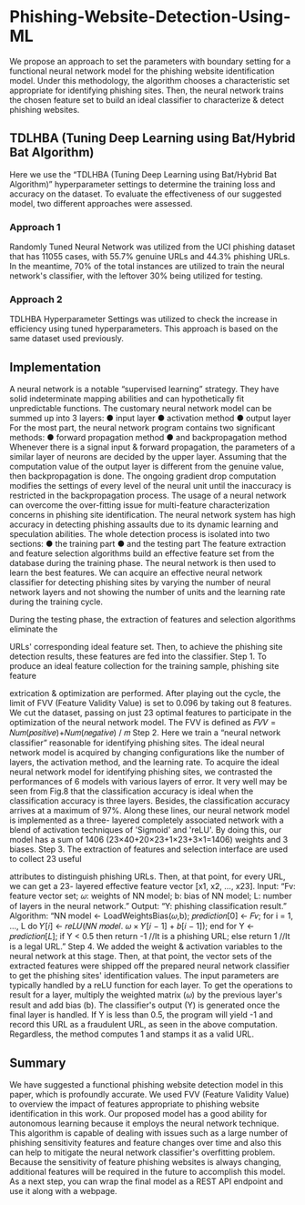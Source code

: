 # Phishing-Website-Detection-Using-ML
We propose an approach to set the parameters with boundary setting  for a functional neural network model for the phishing website identification model. Under  this methodology, the algorithm chooses a characteristic set appropriate for identifying  phishing sites. Then, the neural network trains the chosen feature set to build an ideal  classifier to characterize &amp; detect phishing websites.

## TDLHBA (Tuning Deep Learning using Bat/Hybrid Bat Algorithm)
Here we use the “TDLHBA (Tuning Deep Learning using Bat/Hybrid Bat Algorithm)” hyperparameter settings to determine the training loss and accuracy on the dataset.
To evaluate the effectiveness of our suggested model, two different approaches were assessed. 

### Approach 1 
Randomly Tuned Neural Network was utilized from the UCI phishing dataset  that has 11055 cases, with 55.7% genuine URLs and 44.3% phishing URLs. In the meantime, 70% of the total instances are utilized to train the neural network's classifier, with the leftover 30% being utilized for testing.

### Approach 2 
TDLHBA Hyperparameter Settings was utilized to check the increase in efficiency using tuned hyperparameters. This approach is based on the same dataset used  previously.

## Implementation

A neural network is a notable “supervised learning” strategy. They have solid indeterminate 
mapping abilities and can hypothetically fit unpredictable functions. The customary neural 
network model can be summed up into 3 layers:
● input layer 
● activation method
● output layer
For the most part, the neural network program contains two significant methods: 
● forward propagation method
● and backpropagation method
Whenever there is a signal input & forward propagation, the parameters of a similar layer of 
neurons are decided by the upper layer. Assuming that the computation value of the output 
layer is different from the genuine value, then backpropagation is done.
The ongoing gradient drop computation modifies the settings of every level of the neural unit 
until the inaccuracy is restricted in the backpropagation process.
The usage of a neural network can overcome the over-fitting issue for multi-feature 
characterization concerns in phishing site identification. The neural network system has high 
accuracy in detecting phishing assaults due to its dynamic learning and speculation abilities.
The whole detection process is isolated into two sections:
● the training part
● and the testing part
The feature extraction and feature selection algorithms build an effective feature set from the 
database during the training phase. The neural network is then used to learn the best features. 
We can acquire an effective neural network classifier for detecting phishing sites by varying the number of neural network layers and not showing the number of units and the learning 
rate during the training cycle.

During the testing phase, the extraction of features and selection algorithms eliminate the 

URLs' corresponding ideal feature set. Then, to achieve the phishing site detection results, 
these features are fed into the classifier.
Step 1. To produce an ideal feature collection for the training sample, phishing site feature 

extrication & optimization are performed. After playing out the cycle, the limit of FVV 
(Feature Validity Value) is set to 0.096 by taking out 8 features. We cut the dataset, passing 
on just 23 optimal features to participate in the optimization of the neural network model. 
The FVV is defined as 
𝐹𝑉𝑉 = 𝑁𝑢𝑚(𝑝𝑜𝑠𝑖𝑡𝑖𝑣𝑒)+𝑁𝑢𝑚(𝑛𝑒𝑔𝑎𝑡𝑖𝑣𝑒) / 𝑚
Step 2. Here we train a “neural network classifier” reasonable for identifying phishing sites. 
The ideal neural network model is acquired by changing configurations like the number of 
layers, the activation method, and the learning rate.
To acquire the ideal neural network model for identifying phishing sites, we contrasted the 
performances of 6 models with various layers of error.
It very well may be seen from Fig.8 that the classification accuracy is ideal when the 
classification accuracy is three layers. Besides, the classification accuracy arrives at a 
maximum of 97%. Along these lines, our neural network model is implemented as a three-
layered completely associated network with a blend of activation techniques of 'Sigmoid' and 'reLU'. By doing this, our model has a sum of 1406 (23×40+20×23+1×23+3×1=1406) weights 
and 3 biases.
Step 3. The extraction of features and selection interface are used to collect 23 useful 

attributes to distinguish phishing URLs. Then, at that point, for every URL, we can get a 23-
layered effective feature vector [x1, x2, …, x23].
Input: “Fv: feature vector set; 𝜔: weights of NN model; b: bias of NN model; L: number of 
layers in the neural network.”
Output: “Y: phishing classification result.”
Algorithm: 
“NN model ← LoadWeightsBias(𝜔,b); 
𝑝𝑟𝑒𝑑𝑖𝑐𝑡𝑖𝑜𝑛[0] ← 𝐹𝑣; 
for i = 1, ..., L do 
𝑌[𝑖] ← 𝑟𝑒𝐿𝑈(𝑁𝑁 𝑚𝑜𝑑𝑒𝑙. 𝜔 × 𝑌[𝑖 − 1] + 𝑏[𝑖 − 1]); 
end for 
Y ← 𝑝𝑟𝑒𝑑𝑖𝑐𝑡𝑖𝑜𝑛[𝐿]; 
if Y < 0.5 then 
return -1 //It is a phishing URL; 
else 
return 1 //It is a legal URL.”
Step 4. We added the weight & activation variables to the neural network at this stage. Then, 
at that point, the vector sets of the extracted features were shipped off the prepared neural 
network classifier to get the phishing sites' identification values. The input parameters are 
typically handled by a reLU function for each layer. To get the operations to result for a layer, 
multiply the weighted matrix (𝜔) by the previous layer's result and add bias (b). The classifier's output (Y) is generated once the final layer is handled. If Y is less than 0.5, the 
program will yield -1 and record this URL as a fraudulent URL, as seen in the above 
computation. Regardless, the method computes 1 and stamps it as a valid URL.

## Summary
We have suggested a functional phishing website detection model in this paper, which is profoundly accurate. We used FVV (Feature Validity Value) to overview the impact of features appropriate to phishing website identification in this work. Our proposed model has a good ability for autonomous learning because it employs the neural network technique. This algorithm is capable of dealing with issues such as a large number of phishing sensitivity features and feature changes over time and also this can help to mitigate the neural network classifier's overfitting problem. Because the sensitivity of feature phishing websites is always 
changing, additional features will be required in the future to accomplish this model. As a next step, you can wrap the final model as a REST API endpoint and use it along with a webpage.

